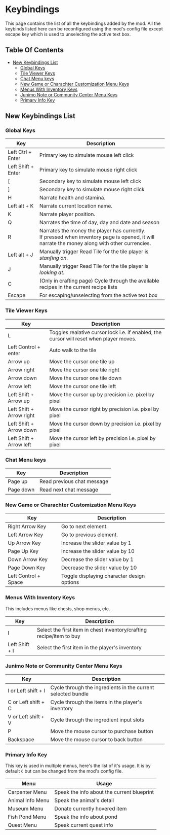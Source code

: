# Keybindings

This page contains the list of all the keybindings added by the mod.
All the keybinds listed here can be reconfigured using the mod's config file except escape key which is used to unselecting the active text box.

## Table Of Contents

* [New Keybindings List](#new-keybindings-list)
   * [Global Keys](#global-keys)
   * [Tile Viewer Keys](#tile-viewer-keys)
   * [Chat Menu keys](#chat-menu-keys)
   * [New Game or Charachter Customization Menu Keys](#new-game-or-charachter-customization-menu-keys)
   * [Menus With Inventory Keys](#menus-with-inventory-keys)
   * [Junimo Note or Community Center Menu Keys](#junimo-note-or-community-center-menu-keys)
   * [Primary Info Key](#primary-info-key)

## New Keybindings List

### Global Keys

| Key                | Description                                                                                                                                          |
| ------------------ | ---------------------------------------------------------------------------------------------------------------------------------------------------- |
| Left Ctrl + Enter  | Primary key to simulate mouse left click                                                                                                             |
| Left Shift + Enter | Primary key to simulate mouse right click                                                                                                            |
| [                  | Secondary key to simulate mouse left click                                                                                                           |
| ]                  | Secondary key to simulate mouse right click                                                                                                          |
| H                  | Narrate health and stamina.                                                                                                                          |
| Left alt + K       | Narrate current location name.                                                                                                                       |
| K                  | Narrate player position.                                                                                                                             |
| Q                  | Narrates the time of day, day and date and season                                                                                                    |
| R                  | Narrates the money the player has currently. <br /> If pressed when inventory page is opened, it will narrate the money along with other currencies. |
| Left alt + J       | Manually trigger Read Tile for the tile player is _stanfing on_.                                                                                     |
| J                  | Manually trigger Read Tile for the tile player is _looking at_.                                                                                      |
| C                  | (Only in crafting page) Cycle through the available recipes in the current recipe lists                                                              |
| Escape             | For escaping/unselecting from the active text box                                                                                                    |

### Tile Viewer Keys

| Key                      | Description                                                                             |
| ------------------------ | --------------------------------------------------------------------------------------- |
| L                        | Toggles realative cursor lock i.e. if enabled, the cursor will reset when player moves. |
| Left Control + enter     | Auto walk to the tile                                                                   |
| Arrow up                 | Move the cursor one tile up                                                             |
| Arrow right              | Move the cursor one tile right                                                          |
| Arrow down               | Move the cursor one tile down                                                           |
| Arrow left               | Move the cursor one tile left                                                           |
| Left Shift + Arrow up    | Move the cursor up by precision i.e. pixel by pixel                                     |
| Left Shift + Arrow right | Move the cursor right by precision i.e. pixel by pixel                                  |
| Left Shift + Arrow down  | Move the cursor down by precision i.e. pixel by pixel                                   |
| Left Shift + Arrow left  | Move the cursor left by precision i.e. pixel by pixel                                   |

### Chat Menu keys

| Key       | Description                |
| --------- | -------------------------- |
| Page up   | Read previous chat message |
| Page down | Read next chat message     |

### New Game or Charachter Customization Menu Keys

| Key                  | Description                                                                            |
| -------------------- | -------------------------------------------------------------------------------------- |
| Right Arrow Key      | Go to next element.                                                                    |
| Left Arrow Key       | Go to previous element.                                                                |
| Up Arrow Key         | Increase the slider value by 1                                                         |
| Page Up Key          | Increase the slider value by 10                                                        |
| Down Arrow Key       | Decrease the slider value by 1                                                         |
| Page Down Key        | Decrease the slider value by 10                                                        |
| Left Control + Space | Toggle displaying character design options                                             |

### Menus With Inventory Keys

This includes menus like chests, shop menus, etc.

| Key            | Description                                                          |
| -------------- | -------------------------------------------------------------------- |
| I              | Select the first item in chest inventory/crafting recipe/item to buy |
| Left Shift + I | Select the first item in the player's inventory                      |

### Junimo Note or Community Center Menu Keys

| Key                 | Description                                                  |
| ------------------- | ------------------------------------------------------------ |
| I or Left shift + I | Cycle through the ingredients in the current selected bundle |
| C or Left shift + C | Cycle through the items in the player's inventory            |
| V or Left shift + V | Cycle through the ingredient input slots                     |
| P                   | Move the mouse cursor to purchase button                     |
| Backspace           | Move the mouse cursor to back button                         |

### Primary Info Key

This key is used in multiple menus, here's the list of it's usage.
It is by default `C` but can be changed from the mod's config file.

| Menu             | Usage                                      |
| ---------------- | ------------------------------------------ |
| Carpenter Menu   | Speak the info about the current blueprint |
| Animal Info Menu | Speak the animal's detail                  |
| Museum Menu      | Donate currently hovered item              |
| Fish Pond Menu   | Speak the info about pond                  |
| Quest Menu       | Speak current quest info                   |
